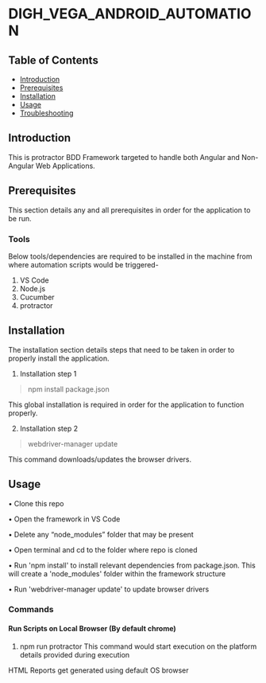 # DIGH_VEGA_ANDROID_AUTOMATION

## Table of Contents

* [Introduction](#Introduction)
* [Prerequisites](#Prerequisites)
* [Installation](#Installation)
* [Usage](#Usage)
* [Troubleshooting](#Troubleshooting)

## Introduction

This is protractor BDD Framework targeted to handle both Angular and Non-Angular Web Applications.

## Prerequisites

This section details any and all prerequisites in order for the application to be run.

### Tools
Below tools/dependencies are required to be installed in the machine from where automation scripts would be triggered-

1. VS Code 
2. Node.js
3. Cucumber
4. protractor


## Installation

The installation section details steps that need to be taken in order to properly install the application.

1. Installation step 1

> npm install package.json

This global installation is required in order for the application to function properly.

2. Installation step 2

> webdriver-manager update

This command downloads/updates the browser drivers.


## Usage

•	Clone this repo

•	Open the framework in VS Code

•	Delete any “node_modules” folder that may be present

•	Open terminal and cd to the folder where repo is cloned

•	Run 'npm install' to install relevant dependencies from package.json. This will create a 'node_modules' folder within the framework structure 

• Run 'webdriver-manager update' to update browser drivers

### Commands

#### Run Scripts on Local Browser (By default chrome)

1. npm run protractor 
This command would start execution on the platform details provided during execution 

HTML Reports get generated using default OS browser
